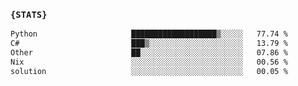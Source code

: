 ### `{STATS}` 
<!--START_SECTION:waka-->

```txt
Python                     ███████████████████▒░░░░░   77.74 %
C#                         ███▒░░░░░░░░░░░░░░░░░░░░░   13.79 %
Other                      ██░░░░░░░░░░░░░░░░░░░░░░░   07.86 %
Nix                        ░░░░░░░░░░░░░░░░░░░░░░░░░   00.56 %
solution                   ░░░░░░░░░░░░░░░░░░░░░░░░░   00.05 %
```

<!--END_SECTION:waka-->
